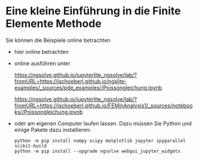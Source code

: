 # Eine kleine Einführung in die Finite Elemente Methode

Sie können die Beispiele online betrachten

* hier online betrachten

* online ausführen unter

  https://ngsolve.github.io/jupyterlite_ngsolve/lab/?fromURL=https://jschoeberl.github.io/ngslite-examples/_sources/pde_examples//Poissongleichung.ipynb

  https://ngsolve.github.io/jupyterlite_ngsolve/lab/?fromURL=https://jschoeberl.github.io/FEMinAnalysis1/_sources/notebooks//Poissongleichung.ipynb
    

* oder am eigenen Computer laufen lassen. Dazu müssen Sie Python und einige Pakete dazu installieren:

      python -m pip install numpy scipy matplotlib jupyter ipyparallel scikit-build
      python -m pip install --upgrade ngsolve webgui_jupyter_widgets







